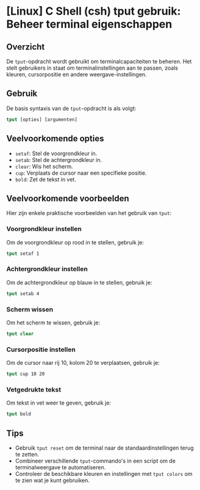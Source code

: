 # [Linux] C Shell (csh) tput gebruik: Beheer terminal eigenschappen

## Overzicht
De `tput`-opdracht wordt gebruikt om terminalcapaciteiten te beheren. Het stelt gebruikers in staat om terminalinstellingen aan te passen, zoals kleuren, cursorpositie en andere weergave-instellingen.

## Gebruik
De basis syntaxis van de `tput`-opdracht is als volgt:

```csh
tput [opties] [argumenten]
```

## Veelvoorkomende opties
- `setaf`: Stel de voorgrondkleur in.
- `setab`: Stel de achtergrondkleur in.
- `clear`: Wis het scherm.
- `cup`: Verplaats de cursor naar een specifieke positie.
- `bold`: Zet de tekst in vet.

## Veelvoorkomende voorbeelden
Hier zijn enkele praktische voorbeelden van het gebruik van `tput`:

### Voorgrondkleur instellen
Om de voorgrondkleur op rood in te stellen, gebruik je:

```csh
tput setaf 1
```

### Achtergrondkleur instellen
Om de achtergrondkleur op blauw in te stellen, gebruik je:

```csh
tput setab 4
```

### Scherm wissen
Om het scherm te wissen, gebruik je:

```csh
tput clear
```

### Cursorpositie instellen
Om de cursor naar rij 10, kolom 20 te verplaatsen, gebruik je:

```csh
tput cup 10 20
```

### Vetgedrukte tekst
Om tekst in vet weer te geven, gebruik je:

```csh
tput bold
```

## Tips
- Gebruik `tput reset` om de terminal naar de standaardinstellingen terug te zetten.
- Combineer verschillende `tput`-commando's in een script om de terminalweergave te automatiseren.
- Controleer de beschikbare kleuren en instellingen met `tput colors` om te zien wat je kunt gebruiken.